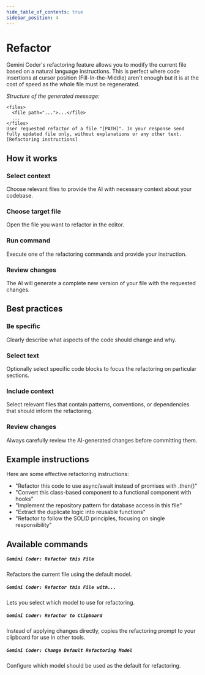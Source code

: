 ```yaml
---
hide_table_of_contents: true
sidebar_position: 4
---
```


# Refactor

Gemini Coder's refactoring feature allows you to modify the current file based on a natural language instructions. This is perfect where code insertions at cursor position (Fill-In-the-Middle) aren't enough but it is at the cost of speed as the whole file must be regenerated.

_Structure of the generated message:_

```
<files>
  <file path="...">...</file>
  ...
</files>
User requested refactor of a file "[PATH]". In your response send fully updated file only, without explanations or any other text.
[Refactoring instructions]
```

## How it works

### Select context

Choose relevant files to provide the AI with necessary context about your codebase.

### Choose target file

Open the file you want to refactor in the editor.

### Run command

Execute one of the refactoring commands and provide your instruction.

### Review changes

The AI will generate a complete new version of your file with the requested changes.

## Best practices

### Be specific

Clearly describe what aspects of the code should change and why.

### Select text

Optionally select specific code blocks to focus the refactoring on particular sections.

### Include context

Select relevant files that contain patterns, conventions, or dependencies that should inform the refactoring.

### Review changes

Always carefully review the AI-generated changes before committing them.

## Example instructions

Here are some effective refactoring instructions:

- "Refactor this code to use async/await instead of promises with .then()"
- "Convert this class-based component to a functional component with hooks"
- "Implement the repository pattern for database access in this file"
- "Extract the duplicate logic into reusable functions"
- "Refactor to follow the SOLID principles, focusing on single responsibility"

## Available commands

##### `Gemini Coder: Refactor this File`

Refactors the current file using the default model.

##### `Gemini Coder: Refactor this File with...`

Lets you select which model to use for refactoring.

##### `Gemini Coder: Refactor to Clipboard`

Instead of applying changes directly, copies the refactoring prompt to your clipboard for use in other tools.

##### `Gemini Coder: Change Default Refactoring Model`

Configure which model should be used as the default for refactoring.
